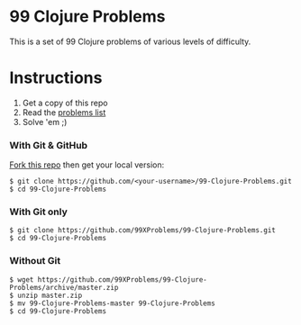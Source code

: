 # 99 Clojure Problems

This is a set of 99 Clojure problems of various levels of difficulty.

# Instructions

1. Get a copy of this repo
2. Read the [problems list][problems-en]
3. Solve 'em ;)

[problems-en]: https://github.com/99XProblems/99-Clojure-Problems/blob/master/docs/problems.en.md

### With Git & GitHub

[Fork this repo][fork] then get your local version:

    $ git clone https://github.com/<your-username>/99-Clojure-Problems.git
    $ cd 99-Clojure-Problems

[fork]: https://github.com/99XProblems/99-Clojure-Problems/fork

### With Git only

    $ git clone https://github.com/99XProblems/99-Clojure-Problems.git
    $ cd 99-Clojure-Problems

### Without Git

    $ wget https://github.com/99XProblems/99-Clojure-Problems/archive/master.zip
    $ unzip master.zip
    $ mv 99-Clojure-Problems-master 99-Clojure-Problems
    $ cd 99-Clojure-Problems
